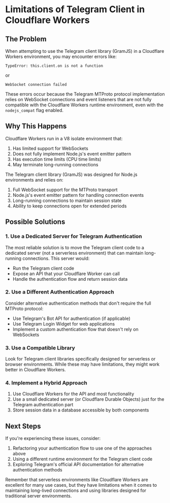 # Limitations of Telegram Client in Cloudflare Workers

## The Problem

When attempting to use the Telegram client library (GramJS) in a Cloudflare Workers environment, you may encounter errors like:

```
TypeError: this.client.on is not a function
```

or

```
WebSocket connection failed
```

These errors occur because the Telegram MTProto protocol implementation relies on WebSocket connections and event listeners that are not fully compatible with the Cloudflare Workers runtime environment, even with the `nodejs_compat` flag enabled.

## Why This Happens

Cloudflare Workers run in a V8 isolate environment that:

1. Has limited support for WebSockets
2. Does not fully implement Node.js's event emitter pattern
3. Has execution time limits (CPU time limits)
4. May terminate long-running connections

The Telegram client library (GramJS) was designed for Node.js environments and relies on:

1. Full WebSocket support for the MTProto transport
2. Node.js's event emitter pattern for handling connection events
3. Long-running connections to maintain session state
4. Ability to keep connections open for extended periods

## Possible Solutions

### 1. Use a Dedicated Server for Telegram Authentication

The most reliable solution is to move the Telegram client code to a dedicated server (not a serverless environment) that can maintain long-running connections. This server would:

- Run the Telegram client code
- Expose an API that your Cloudflare Worker can call
- Handle the authentication flow and return session data

### 2. Use a Different Authentication Approach

Consider alternative authentication methods that don't require the full MTProto protocol:

- Use Telegram's Bot API for authentication (if applicable)
- Use Telegram Login Widget for web applications
- Implement a custom authentication flow that doesn't rely on WebSockets

### 3. Use a Compatible Library

Look for Telegram client libraries specifically designed for serverless or browser environments. While these may have limitations, they might work better in Cloudflare Workers.

### 4. Implement a Hybrid Approach

1. Use Cloudflare Workers for the API and most functionality
2. Use a small dedicated server (or Cloudflare Durable Objects) just for the Telegram authentication part
3. Store session data in a database accessible by both components

## Next Steps

If you're experiencing these issues, consider:

1. Refactoring your authentication flow to use one of the approaches above
2. Using a different runtime environment for the Telegram client code
3. Exploring Telegram's official API documentation for alternative authentication methods

Remember that serverless environments like Cloudflare Workers are excellent for many use cases, but they have limitations when it comes to maintaining long-lived connections and using libraries designed for traditional server environments.
